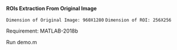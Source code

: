 **ROIs Extraction From Original Image**

```Dimension of Original Image: 960X1280```
```Dimension of ROI: 256X256```

Requirement: MATLAB-2018b

Run demo.m
